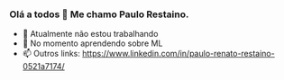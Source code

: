 ### Olá a todos 👋 Me chamo Paulo Restaino.

- 🔭 Atualmente não estou trabalhando
- 🌱 No momento aprendendo sobre ML
- 📫 Outros links: https://www.linkedin.com/in/paulo-renato-restaino-0521a7174/
